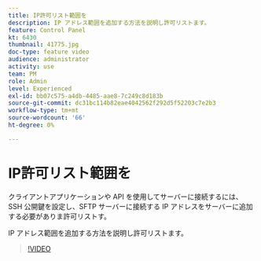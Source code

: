 ```yaml
---
title: IP許可リスト範囲を
description: IP アドレス範囲を追加する方法を説明し許可リストます。
feature: Control Panel
kt: 6430
thumbnail: 41775.jpg
doc-type: feature video
audience: administrator
activity: use
team: PM
role: Admin
level: Experienced
exl-id: bb07c575-a4db-4485-aae8-7c249c8d183b
source-git-commit: dc31bc114b82eae4042562f292d5f52203c7e2b3
workflow-type: tm+mt
source-wordcount: '66'
ht-degree: 0%

---
```


# IP許可リスト範囲を

クライアントアプリケーションや API を使用してサーバーに接続するには、SSH 公開鍵を設定し、SFTP サーバーに接続する IP アドレスをサーバーに追加する必要がありま許可リストす。

IP アドレス範囲を追加する方法を説明し許可リストます。

>[!VIDEO](https://video.tv.adobe.com/v/41775?quality=12)
